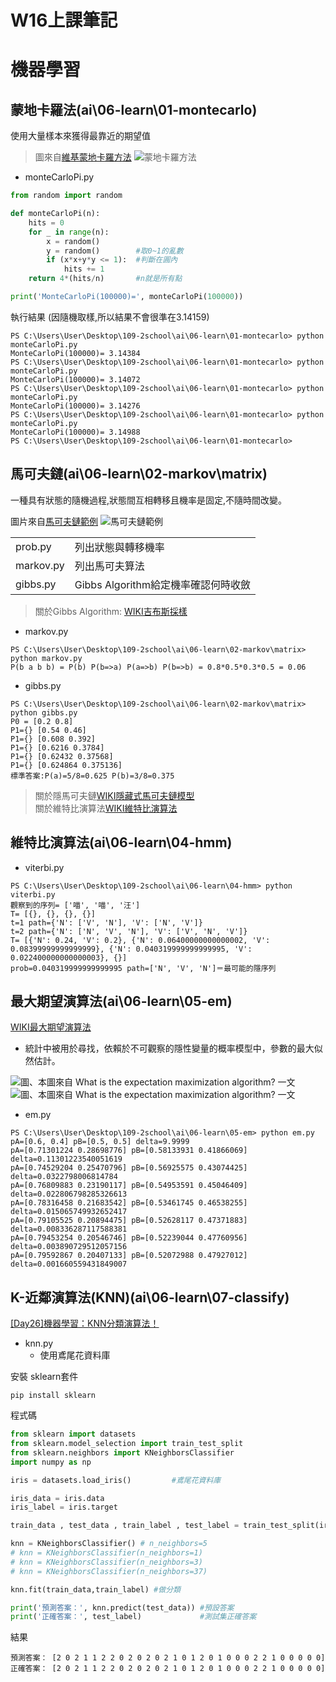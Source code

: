 # W16上課筆記 
# 機器學習

## 蒙地卡羅法(ai\06-learn\01-montecarlo)
使用大量樣本來獲得最靠近的期望值  
>圖來自[維基蒙地卡羅方法](https://zh.wikipedia.org/wiki/%E8%92%99%E5%9C%B0%E5%8D%A1%E7%BE%85%E6%96%B9%E6%B3%95#/media/File:Pi_30K.gif)
![蒙地卡羅方法](img/1601.jpg)

* monteCarloPi.py
```python
from random import random

def monteCarloPi(n):
    hits = 0
    for _ in range(n):
        x = random()
        y = random()        #取0~1的亂數
        if (x*x+y*y <= 1):  #判斷在圓內
            hits += 1
    return 4*(hits/n)       #n就是所有點

print('MonteCarloPi(100000)=', monteCarloPi(100000))


```
執行結果 (因隨機取樣,所以結果不會很準在3.14159)
```
PS C:\Users\User\Desktop\109-2school\ai\06-learn\01-montecarlo> python monteCarloPi.py
MonteCarloPi(100000)= 3.14384
PS C:\Users\User\Desktop\109-2school\ai\06-learn\01-montecarlo> python monteCarloPi.py
MonteCarloPi(100000)= 3.14072
PS C:\Users\User\Desktop\109-2school\ai\06-learn\01-montecarlo> python monteCarloPi.py
MonteCarloPi(100000)= 3.14276
PS C:\Users\User\Desktop\109-2school\ai\06-learn\01-montecarlo> python monteCarloPi.py
MonteCarloPi(100000)= 3.14988
PS C:\Users\User\Desktop\109-2school\ai\06-learn\01-montecarlo> 

```
## 馬可夫鏈(ai\06-learn\02-markov\matrix)
一種具有狀態的隨機過程,狀態間互相轉移且機率是固定,不隨時間改變。

圖片來自[馬可夫鏈範例](http://programmermedia.org/root/%E9%99%B3%E9%8D%BE%E8%AA%A0/%E8%AA%B2%E7%A8%8B/%E4%BA%BA%E5%B7%A5%E6%99%BA%E6%85%A7/_doc/%E6%A9%9F%E5%99%A8%E5%AD%B8%E7%BF%92/B2-%E9%A6%AC%E5%8F%AF%E5%A4%AB%E9%8F%88.md)
![馬可夫鏈範例](img/1602.jpg)

|||
|---|---|
prob.py                       |列出狀態與轉移機率  
markov.py                     |列出馬可夫算法  
gibbs.py                      |Gibbs Algorithm給定機率確認何時收斂 

>關於Gibbs Algorithm: [WIKI吉布斯採樣](https://zh.wikipedia.org/wiki/%E5%90%89%E5%B8%83%E6%96%AF%E9%87%87%E6%A0%B7)

* markov.py
```
PS C:\Users\User\Desktop\109-2school\ai\06-learn\02-markov\matrix> python markov.py
P(b a b b) = P(b) P(b=>a) P(a=>b) P(b=>b) = 0.8*0.5*0.3*0.5 = 0.06
```
* gibbs.py 
```
PS C:\Users\User\Desktop\109-2school\ai\06-learn\02-markov\matrix> python gibbs.py 
P0 = [0.2 0.8]
P1={} [0.54 0.46]      
P1={} [0.608 0.392]    
P1={} [0.6216 0.3784]  
P1={} [0.62432 0.37568]
P1={} [0.624864 0.375136]
標準答案:P(a)=5/8=0.625 P(b)=3/8=0.375
```
>關於隱馬可夫鏈[WIKI隱藏式馬可夫鏈模型](https://zh.wikipedia.org/zh-tw/%E9%9A%90%E9%A9%AC%E5%B0%94%E5%8F%AF%E5%A4%AB%E6%A8%A1%E5%9E%8B)  
關於維特比演算法[WIKI維特比演算法](https://zh.wikipedia.org/wiki/%E7%BB%B4%E7%89%B9%E6%AF%94%E7%AE%97%E6%B3%95)

## 維特比演算法(ai\06-learn\04-hmm)

* viterbi.py
```
PS C:\Users\User\Desktop\109-2school\ai\06-learn\04-hmm> python viterbi.py
觀察到的序列= ['喵', '喵', '汪']
T= [{}, {}, {}, {}]
t=1 path={'N': ['V', 'N'], 'V': ['N', 'V']}
t=2 path={'N': ['N', 'V', 'N'], 'V': ['V', 'N', 'V']}
T= [{'N': 0.24, 'V': 0.2}, {'N': 0.06400000000000002, 'V': 0.08399999999999999}, {'N': 0.040319999999999995, 'V': 0.022400000000000003}, {}]
prob=0.040319999999999995 path=['N', 'V', 'N']＝最可能的隱序列
```

## 最大期望演算法(ai\06-learn\05-em)
[WIKI最大期望演算法](https://zh.wikipedia.org/wiki/%E6%9C%80%E5%A4%A7%E6%9C%9F%E6%9C%9B%E7%AE%97%E6%B3%95)
* 統計中被用於尋找，依賴於不可觀察的隱性變量的概率模型中，參數的最大似然估計。  

![圖、本圖來自 What is the expectation maximization algorithm? 一文](img/em1.png)
![圖、本圖來自 What is the expectation maximization algorithm? 一文](img/em2.png)

* em.py
```
PS C:\Users\User\Desktop\109-2school\ai\06-learn\05-em> python em.py
pA=[0.6, 0.4] pB=[0.5, 0.5] delta=9.9999
pA=[0.71301224 0.28698776] pB=[0.58133931 0.41866069] delta=0.11301223540051619 
pA=[0.74529204 0.25470796] pB=[0.56925575 0.43074425] delta=0.0322798006814784  
pA=[0.76809883 0.23190117] pB=[0.54953591 0.45046409] delta=0.022806798285326613
pA=[0.78316458 0.21683542] pB=[0.53461745 0.46538255] delta=0.015065749932652417
pA=[0.79105525 0.20894475] pB=[0.52628117 0.47371883] delta=0.008336287117588381
pA=[0.79453254 0.20546746] pB=[0.52239044 0.47760956] delta=0.003890729512057156
pA=[0.79592867 0.20407133] pB=[0.52072988 0.47927012] delta=0.001660559431849007
```

## K-近鄰演算法(KNN)(ai\06-learn\07-classify)
[[Day26]機器學習：KNN分類演算法！](https://ithelp.ithome.com.tw/articles/10197110)
* knn.py  
    - 使用鳶尾花資料庫  

安裝 sklearn套件
```
pip install sklearn
```
程式碼
```python
from sklearn import datasets
from sklearn.model_selection import train_test_split
from sklearn.neighbors import KNeighborsClassifier
import numpy as np

iris = datasets.load_iris()         #鳶尾花資料庫  

iris_data = iris.data
iris_label = iris.target

train_data , test_data , train_label , test_label = train_test_split(iris_data,iris_label,test_size=0.2)

knn = KNeighborsClassifier() # n_neighbors=5
# knn = KNeighborsClassifier(n_neighbors=1)
# knn = KNeighborsClassifier(n_neighbors=3)
# knn = KNeighborsClassifier(n_neighbors=37)

knn.fit(train_data,train_label) #做分類

print('預測答案：', knn.predict(test_data)) #預設答案
print('正確答案：', test_label)             #測試集正確答案
```
結果
```
預測答案： [2 0 2 1 1 2 2 0 2 0 2 0 2 1 0 1 2 0 1 0 0 0 2 2 1 0 0 0 0 0]
正確答案： [2 0 2 1 1 2 2 0 2 0 2 0 2 1 0 1 2 0 1 0 0 0 2 2 1 0 0 0 0 0]

```
